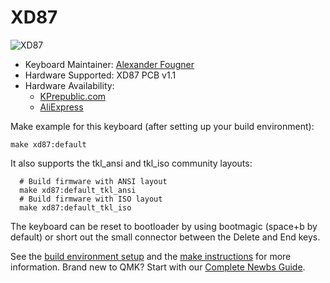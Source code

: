 # XD87

![XD87](https://i.imgur.com/qVyOies.jpg)


- Keyboard Maintainer: [Alexander Fougner](https://github.com/fougner)  
- Hardware Supported: XD87 PCB v1.1  
- Hardware Availability:  
	- [KPrepublic.com](https://kprepublic.com/products/xd87-xd87-xd80-custom-mechanical-keyboard-kit80-supports-tkg-tools-support-underglow-rgb-pcb-programmed-gh80-kle)
	- [AliExpress](https://www.aliexpress.com/item/xd87-XD87-XD80-Custom-Mechanical-Keyboard-Kit80-Supports-TKG-TOOLS-Support-Underglow-RGB-PCB-programmed-gh80/32892540743.html)

Make example for this keyboard (after setting up your build environment):

    make xd87:default

It also supports the tkl_ansi and tkl_iso community layouts:

	  # Build firmware with ANSI layout
	  make xd87:default_tkl_ansi
	  # Build firmware with ISO layout
	  make xd87:default_tkl_iso


The keyboard can be reset to bootloader by using bootmagic (space+b by default) or short out the small connector between the Delete and End keys.

See the [build environment setup](https://docs.qmk.fm/#/getting_started_build_tools) and the [make instructions](https://docs.qmk.fm/#/getting_started_make_guide) for more information. Brand new to QMK? Start with our [Complete Newbs Guide](https://docs.qmk.fm/#/newbs).